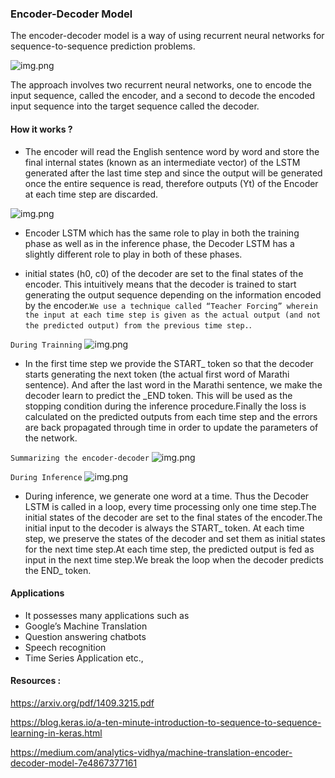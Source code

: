 
### Encoder-Decoder Model

The encoder-decoder model is a way of using recurrent neural networks for sequence-to-sequence prediction problems.

![img.png](https://qph.fs.quoracdn.net/main-qimg-33f11b2a8d131e294caee052cc0e7e42)

The approach involves two recurrent neural networks, one to encode the input sequence, called the encoder, and a second to decode the encoded input sequence into the target sequence called the decoder.

#### How it works ?

* The encoder will read the English sentence word by word and store the final internal states (known as an intermediate vector) of the LSTM generated after the last time step and since the output will be generated once the entire sequence is read, therefore outputs (Yt) of the Encoder at each time step are discarded.

![img.png](https://miro.medium.com/max/1250/1*J-pyxBbWWT3gDJp74o_kUw.png)

*  Encoder LSTM which has the same role to play in both the training phase as well as in the inference phase, the Decoder LSTM has a slightly different role to play in both of these phases.

*  initial states (h0, c0) of the decoder are set to the final states of the encoder. This intuitively means that the decoder is trained to start generating the output sequence depending on the information encoded by the encoder.```We use a technique called “Teacher Forcing” wherein the input at each time step is given as the actual output (and not the predicted output) from the previous time step.```.

```During Trainning```
![img.png](https://miro.medium.com/max/1250/1*mBnKJGJWAbj45ZGW_w3Q0g.png)

* In the first time step we provide the START_ token so that the decoder starts generating the next token (the actual first word of Marathi sentence). And after the last word in the Marathi sentence, we make the decoder learn to predict the _END token. This will be used as the stopping condition during the inference procedure.Finally the loss is calculated on the predicted outputs from each time step and the errors are back propagated through time in order to update the parameters of the network. 

```Summarizing the encoder-decoder```
![img.png](https://miro.medium.com/max/1250/1*R8c4QECLVCQ8uYhZxP7mAQ.png)

```During Inference```
![img.png](https://miro.medium.com/max/1250/1*y3fNvBFJibYF7sVz4FRE0Q.png)

* During inference, we generate one word at a time. Thus the Decoder LSTM is called in a loop, every time processing only one time step.The initial states of the decoder are set to the final states of the encoder.The initial input to the decoder is always the START_ token. At each time step, we preserve the states of the decoder and set them as initial states for the next time step.At each time step, the predicted output is fed as input in the next time step.We break the loop when the decoder predicts the END_ token.


#### Applications
* It possesses many applications such as
* Google’s Machine Translation
* Question answering chatbots
* Speech recognition
* Time Series Application etc.,

#### Resources :

https://arxiv.org/pdf/1409.3215.pdf

https://blog.keras.io/a-ten-minute-introduction-to-sequence-to-sequence-learning-in-keras.html

https://medium.com/analytics-vidhya/machine-translation-encoder-decoder-model-7e4867377161
